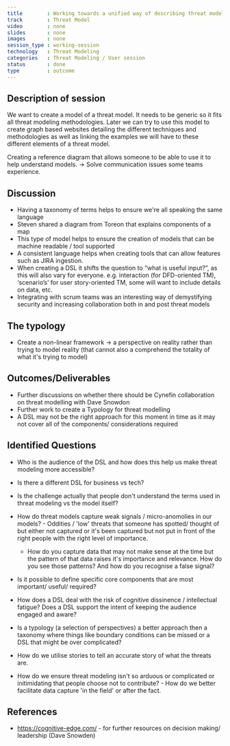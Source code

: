 ```yaml
---
title        : Working towards a unified way of describing threat models 
track        : Threat Model
video        : none
slides       : none
images       : none
session_type : working-session         
technology   : Threat Modeling
categories   : Threat Modeling / User session
status       : done              
type         : outcome
---
```



## Description of session

We want to create a model of a threat model. It needs to be generic so it fits all threat modeling methodologies. 
Later we can try to use this model to create graph based websites detailing the different techniques and methodologies as well as linking the examples we will have to these different elements of a threat model.

Creating a reference diagram that allows someone to be able to use it to help understand models. -> Solve communication issues some teams experience. 


## Discussion

- Having a taxonomy of terms helps to ensure we're all speaking the same language
- Steven shared a diagram from Toreon that explains components of a map
- This type of model helps to ensure the creation of models that can be machine readable / tool supported
- A consistent language helps when creating tools that can allow features such as JIRA ingestion. 
- When creating a DSL it shifts the question to “what is useful input?”, as this will also vary for everyone. e.g. interaction (for DFD-oriented TM), ‘scenario’s’ for user story-oriented TM, some will want to include details on data, etc.
- Integrating with scrum teams was an interesting way of demystifying security and increasing collaboration both in and post threat models



## The typology

- Create a non-linear framework -> a perspective on reality rather than trying to model reality (that cannot also a comprehend the totality of what it's trying to model)



## Outcomes/Deliverables 

- Further discussions on whether there should be Cynefin collaboration on threat modelling with Dave Snowdon
- Further work to create a Typology for threat modelling 
- A DSL may not be the right approach for this moment in time as it may not cover all of the components/ considerations required



## Identified Questions

- Who is the audience of the DSL and how does this help us make threat modeling more accessible?
- Is there a different DSL for business vs tech?
- Is the challenge actually that people don't understand the terms used in threat modeling vs the model itself?
- How do threat models capture weak signals / micro-anomolies in our models? - Oddities / 'low' threats that someone has spotted/ thought of but either not captured or it's been captured but not put in front of the right people with the right level of importance. 
  - How do you capture data that may not make sense at the time but the pattern of that data raises it's importance and relevance. How do you see those patterns? And how do you recognise a false signal?

- Is it possible to define specific core components that are most important/ useful/ required?

- How does a DSL deal with the risk of cognitive dissinence / intellectual fatigue? Does a DSL support the intent of keeping the audience engaged and aware?

- Is a typology (a selection of perspectives) a better approach then a taxonomy where things like boundary conditions can be missed or a DSL that might be over complicated? 

- How do we utilise stories to tell an accurate story of what the threats are.

- How do we ensure threat modeling isn't so arduous or complicated or initimidating that people choose not to contribute? - How do we better facilitate data capture 'in the field' or after the fact.




## References 

- https://cognitive-edge.com/ - for further resources on decision making/ leadership (Dave Snowden) 



